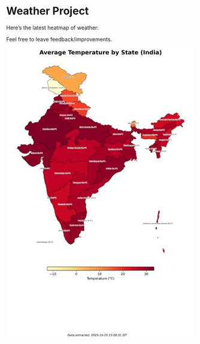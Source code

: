 # Weather Project

Here’s the latest heatmap of weather:

Feel free to leave feedback/improvements.

![India Heatmap](docs/assets/india_heatmap.png?v=FC98B9)
